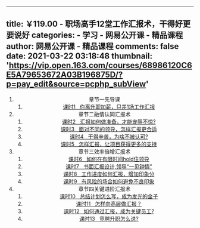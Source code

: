 
---
title: ￥119.00 - 职场高手12堂工作汇报术，干得好更要说好
categories: 
    - 学习
    - 网易公开课 - 精品课程
author: 网易公开课 - 精品课程
comments: false
date: 2021-03-22 03:18:48
thumbnail: 'https://vip.open.163.com/courses/68986120C6E5A79653672A03B196875D/?p=pay_edit&source=pcphp_subView'
---

<div>   
<div style="text-align: center;"><div data-v-46df2510><!----> <ol><li class="CourseDetailList_chapterItem"><div class="CourseDetailList_listItem CourseDetailList_chapterItemContent"><span>章节一</span><span>先导课</span></div> <ol><li class="CourseDetailList_contentItem"><a class="CourseDetailList_listItem CourseDetailList_contentItemContent disabled" href="https://vip.open.163.com/courses/68986120C6E5A79653672A03B196875D/undefined"><!----> <span class="CourseDetailList_studyStatus CourseDetailList_noBuy"><!----></span> <!----> <span>课时1   你离升职加薪，只差1场工作汇报</span> <!----> <!----></a></li></ol></li><li class="CourseDetailList_chapterItem"><div class="CourseDetailList_listItem CourseDetailList_chapterItemContent"><span>章节二</span><span>融情认同汇报术</span></div> <ol><li class="CourseDetailList_contentItem"><a class="CourseDetailList_listItem CourseDetailList_contentItemContent disabled" href="https://vip.open.163.com/courses/68986120C6E5A79653672A03B196875D/undefined"><!----> <span class="CourseDetailList_studyStatus CourseDetailList_noBuy"><!----></span> <!----> <span>课时2   汇报如何做准备，才能宠辱不惊?</span> <!----> <!----></a></li><li class="CourseDetailList_contentItem"><a class="CourseDetailList_listItem CourseDetailList_contentItemContent disabled" href="https://vip.open.163.com/courses/68986120C6E5A79653672A03B196875D/undefined"><!----> <span class="CourseDetailList_studyStatus CourseDetailList_noBuy"><!----></span> <!----> <span>课时3   面对不同的领导，怎样汇报更合适</span> <!----> <!----></a></li><li class="CourseDetailList_contentItem"><a class="CourseDetailList_listItem CourseDetailList_contentItemContent disabled" href="https://vip.open.163.com/courses/68986120C6E5A79653672A03B196875D/undefined"><!----> <span class="CourseDetailList_studyStatus CourseDetailList_noBuy"><!----></span> <!----> <span>课时4   干得辛苦，为啥不被认可?</span> <!----> <!----></a></li><li class="CourseDetailList_contentItem"><a class="CourseDetailList_listItem CourseDetailList_contentItemContent disabled" href="https://vip.open.163.com/courses/68986120C6E5A79653672A03B196875D/undefined"><!----> <span class="CourseDetailList_studyStatus CourseDetailList_noBuy"><!----></span> <!----> <span>课时5   怎样汇报，让项目获得更多的支持</span> <!----> <!----></a></li></ol></li><li class="CourseDetailList_chapterItem"><div class="CourseDetailList_listItem CourseDetailList_chapterItemContent"><span>章节三</span><span>效率倍增汇报术</span></div> <ol><li class="CourseDetailList_contentItem"><a class="CourseDetailList_listItem CourseDetailList_contentItemContent disabled" href="https://vip.open.163.com/courses/68986120C6E5A79653672A03B196875D/undefined"><!----> <span class="CourseDetailList_studyStatus CourseDetailList_noBuy"><!----></span> <!----> <span>课时6   如何在有限时间hold住领导</span> <!----> <!----></a></li><li class="CourseDetailList_contentItem"><a class="CourseDetailList_listItem CourseDetailList_contentItemContent disabled" href="https://vip.open.163.com/courses/68986120C6E5A79653672A03B196875D/undefined"><!----> <span class="CourseDetailList_studyStatus CourseDetailList_noBuy"><!----></span> <!----> <span>课时7   书面汇报设计,领导“一见钟情”</span> <!----> <!----></a></li><li class="CourseDetailList_contentItem"><a class="CourseDetailList_listItem CourseDetailList_contentItemContent disabled" href="https://vip.open.163.com/courses/68986120C6E5A79653672A03B196875D/undefined"><!----> <span class="CourseDetailList_studyStatus CourseDetailList_noBuy"><!----></span> <!----> <span>课时8   工作进度如何汇报，增加印象分</span> <!----> <!----></a></li><li class="CourseDetailList_contentItem"><a class="CourseDetailList_listItem CourseDetailList_contentItemContent disabled" href="https://vip.open.163.com/courses/68986120C6E5A79653672A03B196875D/undefined"><!----> <span class="CourseDetailList_studyStatus CourseDetailList_noBuy"><!----></span> <!----> <span>课时9   有风险的场合如何避免不良印象</span> <!----> <!----></a></li></ol></li><li class="CourseDetailList_chapterItem"><div class="CourseDetailList_listItem CourseDetailList_chapterItemContent"><span>章节四</span><span>关键进阶汇报术</span></div> <ol><li class="CourseDetailList_contentItem"><a class="CourseDetailList_listItem CourseDetailList_contentItemContent disabled" href="https://vip.open.163.com/courses/68986120C6E5A79653672A03B196875D/undefined"><!----> <span class="CourseDetailList_studyStatus CourseDetailList_noBuy"><!----></span> <!----> <span>课时10   总结计划怎么写，成为发光的金子</span> <!----> <!----></a></li><li class="CourseDetailList_contentItem"><a class="CourseDetailList_listItem CourseDetailList_contentItemContent disabled" href="https://vip.open.163.com/courses/68986120C6E5A79653672A03B196875D/undefined"><!----> <span class="CourseDetailList_studyStatus CourseDetailList_noBuy"><!----></span> <!----> <span>课时11   怎样向高层做汇报？</span> <!----> <!----></a></li><li class="CourseDetailList_contentItem"><a class="CourseDetailList_listItem CourseDetailList_contentItemContent disabled" href="https://vip.open.163.com/courses/68986120C6E5A79653672A03B196875D/undefined"><!----> <span class="CourseDetailList_studyStatus CourseDetailList_noBuy"><!----></span> <!----> <span>课时12   如何通过汇报，成为关键员工?</span> <!----> <!----></a></li><li class="CourseDetailList_contentItem"><a class="CourseDetailList_listItem CourseDetailList_contentItemContent disabled" href="https://vip.open.163.com/courses/68986120C6E5A79653672A03B196875D/undefined"><!----> <span class="CourseDetailList_studyStatus CourseDetailList_noBuy"><!----></span> <!----> <span>课时13   竞聘升职怎么说?</span> <!----> <!----></a></li></ol></li> <div class="qr-code-container-5" style="display:none;" data-v-3f21b91c><div class="qr-code-content" data-v-3f21b91c><div class="s-close-btn" data-v-3f21b91c></div> <div class="s-qr-code-info" data-v-3f21b91c><img src="https://vip.open.163.com/courses/68986120C6E5A79653672A03B196875D/?p=pay_edit&source=pcphp_subView" alt data-v-3f21b91c style="max-width: 100%;" referrerpolicy="no-referrer"></div> <div class="s-qr-code-text" data-v-3f21b91c><p data-v-3f21b91c>“付费课程免费拿”活动</p> <p data-v-3f21b91c>课程不支持网页版</p> <p data-v-3f21b91c>扫一扫，打开APP</p></div></div></div></ol></div><div class="CourseCommonDetail_contentDesc" data-v-46df2510><p><img src="http://open-image.ws.126.net/51e983a1ae6445718a78400de3b29e53.jpg?_t=1584935190472" title data-src="http://open-image.ws.126.net/51e983a1ae6445718a78400de3b29e53.jpg?_t=1584935190472" style="max-width: 100%;" referrerpolicy="no-referrer"><img src="http://open-image.ws.126.net/77cd6e7c031f4b8dbf73f3a536be45ac.jpg?_t=1584935198172" title data-src="http://open-image.ws.126.net/77cd6e7c031f4b8dbf73f3a536be45ac.jpg?_t=1584935198172" style="max-width: 100%;" referrerpolicy="no-referrer"><img src="http://open-image.ws.126.net/71211f9432f444a5a20f5b95ac4d50e3.jpg?_t=1584935205698" title data-src="http://open-image.ws.126.net/71211f9432f444a5a20f5b95ac4d50e3.jpg?_t=1584935205698" style="max-width: 100%;" referrerpolicy="no-referrer"><img src="http://open-image.ws.126.net/0d9dd6892ebc47d2a8e3440aed54f2eb.jpg?_t=1584935216847" title data-src="http://open-image.ws.126.net/0d9dd6892ebc47d2a8e3440aed54f2eb.jpg?_t=1584935216847" style="max-width: 100%;" referrerpolicy="no-referrer"></p></div></div>  
</div>
            